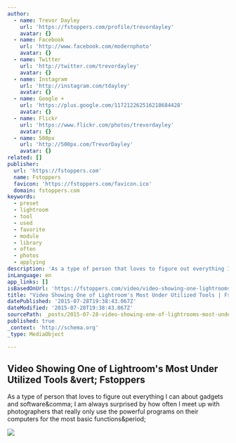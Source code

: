 ```yaml
---
author:
  - name: Trevor Dayley
    url: 'https://fstoppers.com/profile/trevordayley'
    avatar: {}
  - name: Facebook
    url: 'http://www.facebook.com/modernphoto'
    avatar: {}
  - name: Twitter
    url: 'http://twitter.com/trevordayley'
    avatar: {}
  - name: Instagram
    url: 'http://instagram.com/tdayley'
    avatar: {}
  - name: Google +
    url: 'https://plus.google.com/117212262516218684428'
    avatar: {}
  - name: Flickr
    url: 'https://www.flickr.com/photos/trevordayley'
    avatar: {}
  - name: 500px
    url: 'http://500px.com/TrevorDayley'
    avatar: {}
related: []
publisher:
  url: 'https://fstoppers.com'
  name: Fstoppers
  favicon: 'https://fstoppers.com/favicon.ico'
  domain: fstoppers.com
keywords:
  - preset
  - lightroom
  - tool
  - used
  - favorite
  - module
  - library
  - often
  - photos
  - applying
description: 'As a type of person that loves to figure out everything I can about gadgets and software, I am always surprised by how often I meet up with photographers that really only use the powerful programs on their computers for the most basic functions.'
inLanguage: en
app_links: []
isBasedOnUrl: 'https://fstoppers.com/video/video-showing-one-lightrooms-most-under-utilized-tools-3555'
title: "Video Showing One of Lightroom's Most Under Utilized Tools | Fstoppers"
datePublished: '2015-07-28T19:38:43.067Z'
dateModified: '2015-07-28T19:38:43.067Z'
sourcePath: _posts/2015-07-28-video-showing-one-of-lightrooms-most-under-utilized-tools-or.md
published: true
_context: 'http://schema.org'
_type: MediaObject

---
```

<article style=""><h1>Video Showing One of Lightroom's Most Under Utilized Tools &amp;vert; Fstoppers</h1><p>As a type of person that loves to figure out everything I can about gadgets and software&amp;comma; I am always surprised by how often I meet up with photographers that really only use the powerful programs on their computers for the most basic functions&amp;period;</p><img src="https://d1w5usc88actyi.cloudfront.net/styles/large/s3/wp-content/uploads/2013/03/Fstoppers-lightroom-Painter-Trevor-Dayley.jpg" /></article>